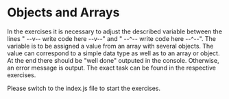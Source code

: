 # Objects and Arrays

In the exercises it is necessary to adjust the described variable between the lines " --v-- write code here --v--" and " --^-- write code here --^--". The variable is to be assigned a value from an array with several objects. The value can correspond to a simple data type as well as to an array or object. At the end there should be "well done" outputed in the console. Otherwise, an error message is output. The exact task can be found in the respective exercises.

Please switch to the index.js file to start the exercises.